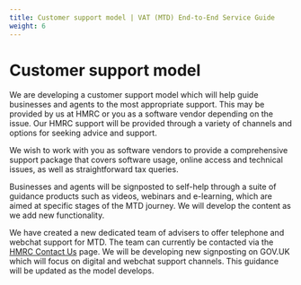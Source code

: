 ```yaml
---
title: Customer support model | VAT (MTD) End-to-End Service Guide
weight: 6
---
```


# Customer support model

We are developing a customer support model which will help guide businesses and agents to the most appropriate support. This may be provided by us at HMRC or you as a software vendor depending on the issue. Our HMRC support will be provided through a variety of channels and options for seeking advice and support.

We wish to work with you as software vendors to provide a comprehensive support package that covers software usage, online access and technical issues, as well as straightforward tax queries.

Businesses and agents will be signposted to self-help through a suite of guidance products such as videos, webinars and e-learning, which are aimed at specific stages of the MTD journey. We will develop the content as we add new functionality.

We have created a new dedicated team of advisers to offer telephone and webchat support for MTD. The team can currently be contacted via the [HMRC Contact Us](https://www.gov.uk/government/organisations/hm-revenue-customs/contact) page. We will be developing new signposting on GOV.UK which will focus on digital and webchat support channels. This guidance will be updated as the model develops.
